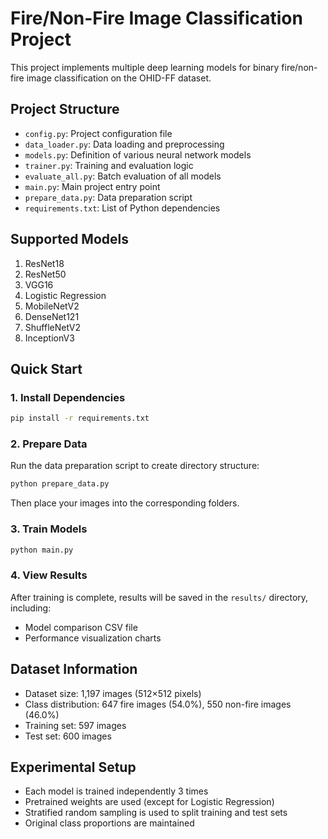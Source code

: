 # Fire/Non-Fire Image Classification Project

This project implements multiple deep learning models for binary fire/non-fire image classification on the OHID-FF dataset.

## Project Structure

- `config.py`: Project configuration file
- `data_loader.py`: Data loading and preprocessing
- `models.py`: Definition of various neural network models
- `trainer.py`: Training and evaluation logic
- `evaluate_all.py`: Batch evaluation of all models
- `main.py`: Main project entry point
- `prepare_data.py`: Data preparation script
- `requirements.txt`: List of Python dependencies

## Supported Models

1. ResNet18
2. ResNet50
3. VGG16
4. Logistic Regression
5. MobileNetV2
6. DenseNet121
7. ShuffleNetV2
8. InceptionV3

## Quick Start

### 1. Install Dependencies

```bash
pip install -r requirements.txt
```

### 2. Prepare Data

Run the data preparation script to create directory structure:

```bash
python prepare_data.py
```

Then place your images into the corresponding folders.

### 3. Train Models

```bash
python main.py
```

### 4. View Results

After training is complete, results will be saved in the `results/` directory, including:
- Model comparison CSV file
- Performance visualization charts

## Dataset Information

- Dataset size: 1,197 images (512×512 pixels)
- Class distribution: 647 fire images (54.0%), 550 non-fire images (46.0%)
- Training set: 597 images
- Test set: 600 images

## Experimental Setup

- Each model is trained independently 3 times
- Pretrained weights are used (except for Logistic Regression)
- Stratified random sampling is used to split training and test sets
- Original class proportions are maintained